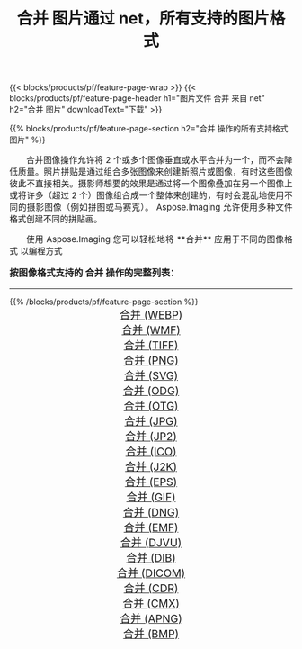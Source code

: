 ﻿---
title: 合并 图片通过 net，所有支持的图片格式 
weight: 3920
url: /zh-hans/net/merge/ 
lang: zh-hans
langdirlevel: 2
locales: zh-hans,ja,it,ru,de,es,fr,nl,id,lt,pl,pt,vi,tr,ko,zh-hant,ar,hi,th,sv,cs,uk,he
description: 使用 Aspose.Imaging 你可以轻松地通过 net 获取 合并 图像
---

{{< blocks/products/pf/feature-page-wrap >}}
{{< blocks/products/pf/feature-page-header h1="图片文件 合并 来自 net" h2="合并 图片" downloadText="下载" >}}


{{% blocks/products/pf/feature-page-section  h2="合并 操作的所有支持格式图片" %}}
<p align="justify" style="text-indent:2em;font-size:15px;">
合并图像操作允许将 2 个或多个图像垂直或水平合并为一个，而不会降低质量。照片拼贴是通过组合多张图像来创建新照片或图像，有时这些图像彼此不直接相关。摄影师想要的效果是通过将一个图像叠加在另一个图像上或将许多（超过 2 个）图像组合成一个整体来创建的，有时会混乱地使用不同的摄影图像（例如拼图或马赛克）。 Aspose.Imaging 允许使用多种文件格式创建不同的拼贴画。
</p>
<p align="justify" style="text-indent:2em;font-size:15px;">
使用 Aspose.Imaging 您可以轻松地将 **合并** 应用于不同的图像格式 以编程方式
</p>
<h3 style="margin-top:16px;">
按图像格式支持的 合并 操作的完整列表：
</h3>
<hr/>
{{% /blocks/products/pf/feature-page-section %}}
<div class="container-fluid productfamilypage bg-gray">
    <div class="convertypes bg-gray agp-content section">
        <div class="container">
		<div class="row other-converters" style="gap: 10px;font-size: 19px;text-align:center;">
		    <div class='col-md-3 other-converter remove-lp remove-rp'><a href="/imaging/zh-hans/net/merge/webp/" style="padding:15px;">合并 (WEBP)</a></div><div class='col-md-3 other-converter remove-lp remove-rp'><a href="/imaging/zh-hans/net/merge/wmf/" style="padding:15px;">合并 (WMF)</a></div><div class='col-md-3 other-converter remove-lp remove-rp'><a href="/imaging/zh-hans/net/merge/tiff/" style="padding:15px;">合并 (TIFF)</a></div><div class='col-md-3 other-converter remove-lp remove-rp'><a href="/imaging/zh-hans/net/merge/png/" style="padding:15px;">合并 (PNG)</a></div><div class='col-md-3 other-converter remove-lp remove-rp'><a href="/imaging/zh-hans/net/merge/svg/" style="padding:15px;">合并 (SVG)</a></div><div class='col-md-3 other-converter remove-lp remove-rp'><a href="/imaging/zh-hans/net/merge/odg/" style="padding:15px;">合并 (ODG)</a></div><div class='col-md-3 other-converter remove-lp remove-rp'><a href="/imaging/zh-hans/net/merge/otg/" style="padding:15px;">合并 (OTG)</a></div><div class='col-md-3 other-converter remove-lp remove-rp'><a href="/imaging/zh-hans/net/merge/jpg/" style="padding:15px;">合并 (JPG)</a></div><div class='col-md-3 other-converter remove-lp remove-rp'><a href="/imaging/zh-hans/net/merge/jp2/" style="padding:15px;">合并 (JP2)</a></div><div class='col-md-3 other-converter remove-lp remove-rp'><a href="/imaging/zh-hans/net/merge/ico/" style="padding:15px;">合并 (ICO)</a></div><div class='col-md-3 other-converter remove-lp remove-rp'><a href="/imaging/zh-hans/net/merge/j2k/" style="padding:15px;">合并 (J2K)</a></div><div class='col-md-3 other-converter remove-lp remove-rp'><a href="/imaging/zh-hans/net/merge/eps/" style="padding:15px;">合并 (EPS)</a></div><div class='col-md-3 other-converter remove-lp remove-rp'><a href="/imaging/zh-hans/net/merge/gif/" style="padding:15px;">合并 (GIF)</a></div><div class='col-md-3 other-converter remove-lp remove-rp'><a href="/imaging/zh-hans/net/merge/dng/" style="padding:15px;">合并 (DNG)</a></div><div class='col-md-3 other-converter remove-lp remove-rp'><a href="/imaging/zh-hans/net/merge/emf/" style="padding:15px;">合并 (EMF)</a></div><div class='col-md-3 other-converter remove-lp remove-rp'><a href="/imaging/zh-hans/net/merge/djvu/" style="padding:15px;">合并 (DJVU)</a></div><div class='col-md-3 other-converter remove-lp remove-rp'><a href="/imaging/zh-hans/net/merge/dib/" style="padding:15px;">合并 (DIB)</a></div><div class='col-md-3 other-converter remove-lp remove-rp'><a href="/imaging/zh-hans/net/merge/dicom/" style="padding:15px;">合并 (DICOM)</a></div><div class='col-md-3 other-converter remove-lp remove-rp'><a href="/imaging/zh-hans/net/merge/cdr/" style="padding:15px;">合并 (CDR)</a></div><div class='col-md-3 other-converter remove-lp remove-rp'><a href="/imaging/zh-hans/net/merge/cmx/" style="padding:15px;">合并 (CMX)</a></div><div class='col-md-3 other-converter remove-lp remove-rp'><a href="/imaging/zh-hans/net/merge/apng/" style="padding:15px;">合并 (APNG)</a></div><div class='col-md-3 other-converter remove-lp remove-rp'><a href="/imaging/zh-hans/net/merge/bmp/" style="padding:15px;">合并 (BMP)</a></div>
                </div>
        </div>
    </div>
</div>
<br/>
